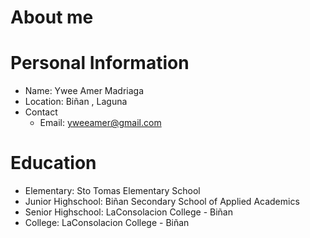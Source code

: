 # About me
# Personal Information
- Name: Ywee Amer Madriaga
- Location: Biñan , Laguna
- Contact
    * Email: yweeamer@gmail.com
# Education
- Elementary: Sto Tomas Elementary School
- Junior Highschool: Biñan Secondary School of Applied Academics
- Senior Highschool: LaConsolacion College - Biñan
- College: LaConsolacion College - Biñan
